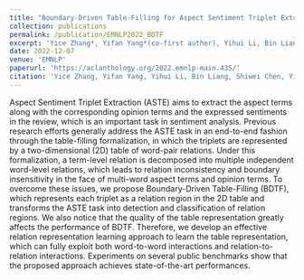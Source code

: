 ```yaml
---
title: "Boundary-Driven Table-Filling for Aspect Sentiment Triplet Extraction"
collection: publications
permalink: /publication/EMNLP2022_BDTF
excerpt: 'Yice Zhang*, Yifan Yang*(co-first author), Yihui Li, Bin Liang, Shiwei Chen, Yixue Dang, Min Yang, Ruifeng Xu'
date: 2022-12-07
venue: 'EMNLP'
paperurl: 'https://aclanthology.org/2022.emnlp-main.435/'
citation: 'Yice Zhang, Yifan Yang, Yihui Li, Bin Liang, Shiwei Chen, Yixue Dang, Min Yang, and Ruifeng Xu. 2022. Boundary-Driven Table-Filling for Aspect Sentiment Triplet Extraction. In Proceedings of the 2022 Conference on Empirical Methods in Natural Language Processing, pages 6485–6498, Abu Dhabi, United Arab Emirates. Association for Computational Linguistics.'
---
```


Aspect Sentiment Triplet Extraction (ASTE) aims to extract the aspect terms along with the corresponding opinion terms and the expressed sentiments in the review, which is an important task in sentiment analysis. Previous research efforts generally address the ASTE task in an end-to-end fashion through the table-filling formalization, in which the triplets are represented by a two-dimensional (2D) table of word-pair relations. Under this formalization, a term-level relation is decomposed into multiple independent word-level relations, which leads to relation inconsistency and boundary insensitivity in the face of multi-word aspect terms and opinion terms. To overcome these issues, we propose Boundary-Driven Table-Filling (BDTF), which represents each triplet as a relation region in the 2D table and transforms the ASTE task into detection and classification of relation regions. We also notice that the quality of the table representation greatly affects the performance of BDTF. Therefore, we develop an effective relation representation learning approach to learn the table representation, which can fully exploit both word-to-word interactions and relation-to-relation interactions. Experiments on several public benchmarks show that the proposed approach achieves state-of-the-art performances.
